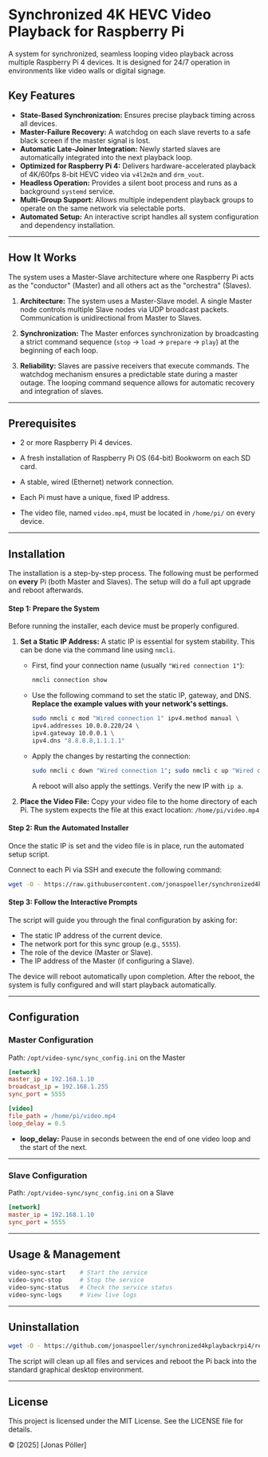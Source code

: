 Synchronized 4K HEVC Video Playback for Raspberry Pi
============================================

A system for synchronized, seamless looping video playback across multiple Raspberry Pi 4 devices. It is designed for 24/7 operation in environments like video walls or digital signage.

## Key Features

*   **State-Based Synchronization:** Ensures precise playback timing across all devices.
*   **Master-Failure Recovery:** A watchdog on each slave reverts to a safe black screen if the master signal is lost.
*   **Automatic Late-Joiner Integration:** Newly started slaves are automatically integrated into the next playback loop.
*   **Optimized for Raspberry Pi 4:** Delivers hardware-accelerated playback of 4K/60fps 8-bit HEVC video via `v4l2m2m` and `drm_vout`.
*   **Headless Operation:** Provides a silent boot process and runs as a background `systemd` service.
*   **Multi-Group Support:** Allows multiple independent playback groups to operate on the same network via selectable ports.
*   **Automated Setup:** An interactive script handles all system configuration and dependency installation.

---

## How It Works

The system uses a Master-Slave architecture where one Raspberry Pi acts as the "conductor" (Master) and all others act as the "orchestra" (Slaves).

1.  **Architecture:** The system uses a Master-Slave model. A single Master node controls multiple Slave nodes via UDP broadcast packets. Communication is unidirectional from Master to Slaves.

2.  **Synchronization:** The Master enforces synchronization by broadcasting a strict command sequence (`stop` -> `load` -> `prepare` -> `play`) at the beginning of each loop.

3.  **Reliability:** Slaves are passive receivers that execute commands. The watchdog mechanism ensures a predictable state during a master outage. The looping command sequence allows for automatic recovery and integration of slaves.

---

## Prerequisites

-   2 or more Raspberry Pi 4 devices.

-   A fresh installation of Raspberry Pi OS (64-bit) Bookworm on each SD card.

-   A stable, wired (Ethernet) network connection.

-   Each Pi must have a unique, fixed IP address.

-   The video file, named `video.mp4`, must be located in `/home/pi/` on every device.

---

## Installation

The installation is a step-by-step process. The following must be performed on **every** Pi (both Master and Slaves). The setup will do a full apt upgrade and reboot afterwards. 

#### Step 1: Prepare the System

Before running the installer, each device must be properly configured.

1.  **Set a Static IP Address:** A static IP is essential for system stability. This can be done via the command line using `nmcli`.
    *   First, find your connection name (usually `"Wired connection 1"`):
        ```bash
        nmcli connection show
        ```
    *   Use the following command to set the static IP, gateway, and DNS. **Replace the example values with your network's settings.**
        ```bash
        sudo nmcli c mod "Wired connection 1" ipv4.method manual \
        ipv4.addresses 10.0.0.220/24 \
        ipv4.gateway 10.0.0.1 \
        ipv4.dns "8.8.8.8,1.1.1.1"
        ```
    *   Apply the changes by restarting the connection:
        ```bash
        sudo nmcli c down "Wired connection 1"; sudo nmcli c up "Wired connection 1"
        ```
        A reboot will also apply the settings. Verify the new IP with `ip a`.

2.  **Place the Video File:** Copy your video file to the home directory of each Pi. The system expects the file at this exact location:
    `/home/pi/video.mp4`

#### Step 2: Run the Automated Installer

Once the static IP is set and the video file is in place, run the automated setup script.

Connect to each Pi via SSH and execute the following command:
```bash
wget -O - https://raw.githubusercontent.com/jonaspoeller/synchronized4kplaybackrpi4/refs/heads/main/setup_video_sync.sh | sudo bash
```
#### Step 3: Follow the Interactive Prompts

The script will guide you through the final configuration by asking for:
*   The static IP address of the current device.
*   The network port for this sync group (e.g., `5555`).
*   The role of the device (Master or Slave).
*   The IP address of the Master (if configuring a Slave).


The device will reboot automatically upon completion. After the reboot, the system is fully configured and will start playback automatically.

---

## Configuration

### Master Configuration

Path: `/opt/video-sync/sync_config.ini` on the Master

```ini
[network]
master_ip = 192.168.1.10
broadcast_ip = 192.168.1.255
sync_port = 5555

[video]
file_path = /home/pi/video.mp4
loop_delay = 0.5
```

- **loop_delay:** Pause in seconds between the end of one video loop and the start of the next.

---

### Slave Configuration

Path: `/opt/video-sync/sync_config.ini` on a Slave

```ini
[network]
master_ip = 192.168.1.10
sync_port = 5555
```

---

## Usage & Management

```bash
video-sync-start    # Start the service
video-sync-stop     # Stop the service
video-sync-status   # Check the service status
video-sync-logs     # View live logs
```

---

## Uninstallation

```bash
wget -O - https://github.com/jonaspoeller/synchronized4kplaybackrpi4/releases/latest/download/uninstall.sh | sudo bash
```

The script will clean up all files and services and reboot the Pi back into the standard graphical desktop environment.

---

## License

This project is licensed under the MIT License. See the LICENSE file for details.

© [2025] [Jonas Pöller]

